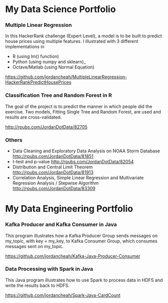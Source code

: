 # My Data Science Portfolio

### Multiple Linear Regression

In this HackerRank challenge (Expert Level), a model is to be built to predict house prices using multiple features.  I illustrated with 3 different implementations in 
* R (using lm() function)
* Python (using numpy and sklearn)_
* Octave/Matlab (using Normal Equation)

https://github.com/jordancheah/MultipleLinearRegression-HackerRankPredictHousePrices

### Classification Tree and Random Forest in R

The goal of the project is to predict the manner in which people did the exercise.  Two models, Fitting Single Tree and Random Forest, are used and results are cross-validated.

http://rpubs.com/JordanDotData/82705

### Others
* Data Cleaning and Exploratory Data Analysis on NOAA Storm Database  http://rpubs.com/JordanDotData/81851
* t-test and p-value  http://rpubs.com/JordanDotData/82054
* Distribution and Central Limit Theorem  http://rpubs.com/JordanDotData/81913
* Correlation Analysis, Simple Linear Regression and Multivariate Regression Analysis / Stepwise Algorithm  http://rpubs.com/JordanDotData/83309


# My Data Engineering Portfolio

### Kafka Producer and Kafka Consumer in Java  

This program illustrates how a Kafka Producer Group sends messages on my_topic, with key = my_key, to Kafka Consumer Group, which consumes messages sent on my_topic.

https://github.com/jordancheah/Kafka-Java-Producer-Consumer

### Data Processing with Spark in Java  

This Java program illustrates how to use Spark to process data in HDFS and write the results back to HDFS.

https://github.com/jordancheah/Spark-Java-CardCount


